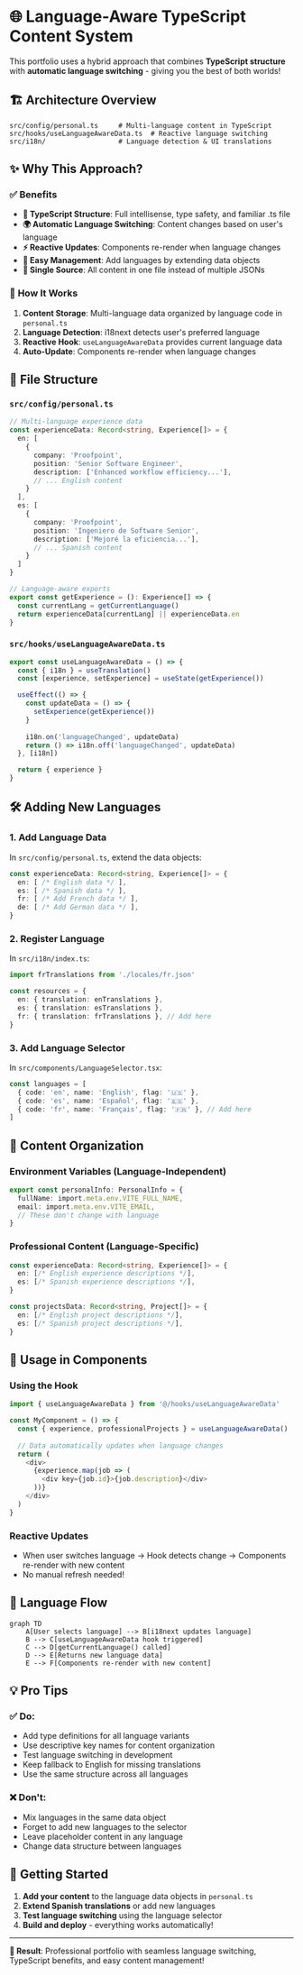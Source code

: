 # 🌐 Language-Aware TypeScript Content System

This portfolio uses a hybrid approach that combines **TypeScript structure** with **automatic language switching** - giving you the best of both worlds!

## 🏗️ Architecture Overview

```
src/config/personal.ts     # Multi-language content in TypeScript
src/hooks/useLanguageAwareData.ts  # Reactive language switching
src/i18n/                  # Language detection & UI translations
```

## ✨ Why This Approach?

### ✅ **Benefits**
- **🔧 TypeScript Structure**: Full intellisense, type safety, and familiar .ts file
- **🌍 Automatic Language Switching**: Content changes based on user's language
- **⚡ Reactive Updates**: Components re-render when language changes  
- **📝 Easy Management**: Add languages by extending data objects
- **🎯 Single Source**: All content in one file instead of multiple JSONs

### 🔄 **How It Works**
1. **Content Storage**: Multi-language data organized by language code in `personal.ts`
2. **Language Detection**: i18next detects user's preferred language
3. **Reactive Hook**: `useLanguageAwareData` provides current language data
4. **Auto-Update**: Components re-render when language changes

## 📁 File Structure

### `src/config/personal.ts`
```typescript
// Multi-language experience data
const experienceData: Record<string, Experience[]> = {
  en: [
    { 
      company: 'Proofpoint',
      position: 'Senior Software Engineer',
      description: ['Enhanced workflow efficiency...'],
      // ... English content
    }
  ],
  es: [
    {
      company: 'Proofpoint', 
      position: 'Ingeniero de Software Senior',
      description: ['Mejoré la eficiencia...'],
      // ... Spanish content
    }
  ]
}

// Language-aware exports
export const getExperience = (): Experience[] => {
  const currentLang = getCurrentLanguage()
  return experienceData[currentLang] || experienceData.en
}
```

### `src/hooks/useLanguageAwareData.ts`
```typescript
export const useLanguageAwareData = () => {
  const { i18n } = useTranslation()
  const [experience, setExperience] = useState(getExperience())

  useEffect(() => {
    const updateData = () => {
      setExperience(getExperience())
    }
    
    i18n.on('languageChanged', updateData)
    return () => i18n.off('languageChanged', updateData)
  }, [i18n])

  return { experience }
}
```

## 🛠️ Adding New Languages

### 1. Add Language Data
In `src/config/personal.ts`, extend the data objects:

```typescript
const experienceData: Record<string, Experience[]> = {
  en: [ /* English data */ ],
  es: [ /* Spanish data */ ],
  fr: [ /* Add French data */ ],
  de: [ /* Add German data */ ],
}
```

### 2. Register Language
In `src/i18n/index.ts`:

```typescript
import frTranslations from './locales/fr.json'

const resources = {
  en: { translation: enTranslations },
  es: { translation: esTranslations },
  fr: { translation: frTranslations }, // Add here
}
```

### 3. Add Language Selector
In `src/components/LanguageSelector.tsx`:

```typescript
const languages = [
  { code: 'en', name: 'English', flag: '🇺🇸' },
  { code: 'es', name: 'Español', flag: '🇪🇸' },
  { code: 'fr', name: 'Français', flag: '🇫🇷' }, // Add here
]
```

## 📝 Content Organization

### **Environment Variables** (Language-Independent)
```typescript
export const personalInfo: PersonalInfo = {
  fullName: import.meta.env.VITE_FULL_NAME,
  email: import.meta.env.VITE_EMAIL,
  // These don't change with language
}
```

### **Professional Content** (Language-Specific)
```typescript
const experienceData: Record<string, Experience[]> = {
  en: [/* English experience descriptions */],
  es: [/* Spanish experience descriptions */],
}

const projectsData: Record<string, Project[]> = {
  en: [/* English project descriptions */],
  es: [/* Spanish project descriptions */],
}
```

## 🎯 Usage in Components

### Using the Hook
```typescript
import { useLanguageAwareData } from '@/hooks/useLanguageAwareData'

const MyComponent = () => {
  const { experience, professionalProjects } = useLanguageAwareData()
  
  // Data automatically updates when language changes
  return (
    <div>
      {experience.map(job => (
        <div key={job.id}>{job.description}</div>
      ))}
    </div>
  )
}
```

### Reactive Updates
- When user switches language → Hook detects change → Components re-render with new content
- No manual refresh needed!

## 🔄 Language Flow

```mermaid
graph TD
    A[User selects language] --> B[i18next updates language]
    B --> C[useLanguageAwareData hook triggered]
    C --> D[getCurrentLanguage() called]
    D --> E[Returns new language data]
    E --> F[Components re-render with new content]
```

## 💡 Pro Tips

### ✅ **Do:**
- Add type definitions for all language variants
- Use descriptive key names for content organization
- Test language switching in development
- Keep fallback to English for missing translations
- Use the same structure across all languages

### ❌ **Don't:**
- Mix languages in the same data object
- Forget to add new languages to the selector
- Leave placeholder content in any language
- Change data structure between languages

## 🚀 Getting Started

1. **Add your content** to the language data objects in `personal.ts`
2. **Extend Spanish translations** or add new languages  
3. **Test language switching** using the language selector
4. **Build and deploy** - everything works automatically!

---

**🎉 Result**: Professional portfolio with seamless language switching, TypeScript benefits, and easy content management! 